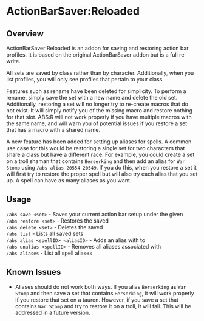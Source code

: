 # ActionBarSaver:Reloaded

## Overview

ActionBarSaver:Reloaded is an addon for saving and restoring action bar profiles. It is based on the original ActionBarSaver addon but is a full re-write.

All sets are saved by class rather than by character. Additionally, when you list profiles, you will only see profiles that pertain to your class.

Features such as rename have been deleted for simplicity. To perform a rename, simply save the set with a new name and delete the old set. Additionally, restoring a set will no longer try to re-create macros that do not exist. It will simply notify you of the missing macro and restore nothing for that slot. ABS:R will not work properly if you have multiple macros with the same name, and will warn you of potential issues if you restore a set that has a macro with a shared name.

A new feature has been added for setting up aliases for spells. A common use case for this would be restoring a single set for two characters that share a class but have a different race. For example, you could create a set on a troll shaman that contains `Berserking` and then add an alias for `War Stomp` using `/abs alias 20554 20549`. If you do this, when you restore a set it will first try to restore the proper spell but will also try each alias that you set up. A spell can have as many aliases as you want.

## Usage

`/abs save <set>` - Saves your current action bar setup under the given <set>\
`/abs restore <set>` - Restores the saved <set>\
`/abs delete <set>` - Deletes the saved <set>\
`/abs list` - Lists all saved sets\
`/abs alias <spellID> <aliasID>` - Adds an alias with <aliasID> to <spellID>\
`/abs unalias <spellID>` - Removes all aliases associated with <spellID>\
`/abs aliases` - List all spell aliases

## Known Issues

* Aliases should do not work both ways. If you alias `Berserking` as `War Stomp` and then save a set that contains `Berserking`, it will work properly if you restore that set on a tauren. However, if you save a set that contains `War Stomp` and try to restore it on a troll, it will fail. This will be addressed in a future version.